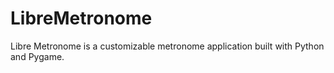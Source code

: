 # LibreMetronome
Libre Metronome is a customizable metronome application built with Python and Pygame.
